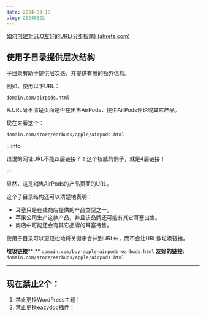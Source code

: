 ```yaml
---
date: 2024-03-18
slug: 20240322
---
```


[如何创建对SEO友好的URL(分步指南) (ahrefs.com)](https://ahrefs.com/blog/zh/seo-friendly-urls/#anatomy-of-a-url)

## 使用子目录提供层次结构

子目录有助于提供层次感，并提供有用的额外信息。

例如，使用以下URL：

```
domain.com/airpods.html
```

从URL尚不清楚页面是否在出售AirPods，提供AirPods评论或其它产品。

现在来看这个：

```
domain.com/store/earbuds/apple/airpods.html
```

:::info

谁说的网址URL不能四层链接？！这个权威的例子，就是4层链接！

:::

显然，这是销售AirPods的产品页面的URL。

这个子目录结构还可以清楚地表明：

- 耳塞只是在线商店提供的产品类型之一。
- 苹果公司生产这款产品，并且该品牌还可能有其它耳塞出售。
- 商店中可能还会有其它品牌的耳塞待售。

使用子目录可以更轻松地将关键字合并到URL中，而不会让URL像垃圾链接。

**垃圾链接****:** `domain.com/buy-apple-airpods-earbuds.html`
**友好的链接:** `domain.com/store/earbuds/apple/airpods.html`

---

## 现在禁止2个：

1. 禁止更换WordPress主题！
2. 禁止更换eazydoc插件！


